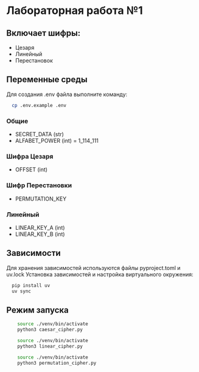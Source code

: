 # Лабораторная работа №1


## Включает шифры:
- Цезаря
- Линейный
- Перестановок


## Переменные среды
Для создания .env файла выполните команду:
```bash
  cp .env.example .env
```

### Общие
- SECRET_DATA (str)
- ALFABET_POWER (int) = 1_114_111

### Шифра Цезаря
- OFFSET (int)

### Шифр Перестановки
- PERMUTATION_KEY

### Линейный
- LINEAR_KEY_A (int)
- LINEAR_KEY_B (int)


## Зависимости
Для хранения зависимостей используются файлы pyproject.toml и uv.lock
Установка зависимостей и настройка виртуального окружения:
```bash
  pip install uv
  uv sync
```

## Режим запуска
```bash
    source ./venv/bin/activate
    python3 caesar_cipher.py
```
```bash
    source ./venv/bin/activate
    python3 linear_cipher.py
```
```bash
    source ./venv/bin/activate
    python3 permutation_cipher.py
```
